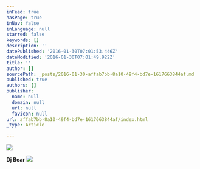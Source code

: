 ```yaml
---
inFeed: true
hasPage: true
inNav: false
inLanguage: null
starred: false
keywords: []
description: ''
datePublished: '2016-01-30T07:01:53.446Z'
dateModified: '2016-01-30T07:01:49.922Z'
title: ''
author: []
sourcePath: _posts/2016-01-30-affab7bb-8a10-49f4-bd7e-1617663844af.md
published: true
authors: []
publisher:
  name: null
  domain: null
  url: null
  favicon: null
url: affab7bb-8a10-49f4-bd7e-1617663844af/index.html
_type: Article

---
```

![](https://the-grid-user-content.s3-us-west-2.amazonaws.com/d482e013-cfa9-47e7-9510-a7a152d4d123.JPG)

**Dj Bear**
![](https://the-grid-user-content.s3-us-west-2.amazonaws.com/f266c2ba-d3d9-417d-8a35-bc51ceec6d0b.JPG)